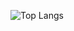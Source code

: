 ![Top Langs](https://github-readme-stats.vercel.app/api/top-langs/?username=pvidev&size_weight=0.5&count_weight=0.5)
